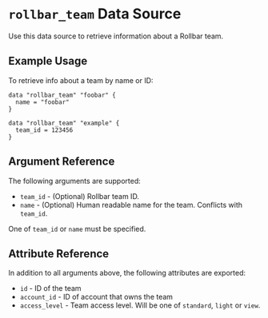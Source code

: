 `rollbar_team` Data Source
==============================

Use this data source to retrieve information about a Rollbar team.


Example Usage
-------------

To retrieve info about a team by name or ID:

```hcl
data "rollbar_team" "foobar" {
  name = "foobar"
}

data "rollbar_team" "example" {
  team_id = 123456
}
```


Argument Reference
------------------

The following arguments are supported:

* `team_id` - (Optional) Rollbar team ID.
* `name` - (Optional) Human readable name for the team. Conflicts with `team_id`.

One of `team_id` or `name` must be specified.

Attribute Reference
-------------------

In addition to all arguments above, the following attributes are exported:

* `id` - ID of the team
* `account_id` - ID of account that owns the team
* `access_level` - Team access level. Will be one of `standard`, `light` or `view`.
